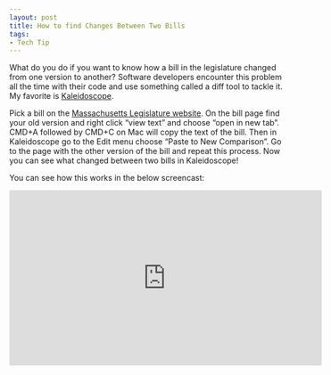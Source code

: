 ```yaml
---
layout: post
title: How to find Changes Between Two Bills
tags:
- Tech Tip
---
```

What do you do if you want to know how a bill in the legislature changed from one version to another? Software developers encounter this problem all the time with their code and use something called a diff tool to tackle it. My favorite is [Kaleidoscope](https://apps.apple.com/us/app/kaleidoscope/id587512244?mt=12). 

Pick a bill on the [Massachusetts Legislature website](https://malegislature.gov/). On the bill page find your old version and right click “view text” and choose “open in new tab”. CMD+A followed by CMD+C on Mac will copy the text of the bill. Then in Kaleidoscope go to the Edit menu choose “Paste to New Comparison”. Go to the page with the other version of the bill and repeat this process. Now you can see what changed between two bills in Kaleidoscope!

You can see how this works in the below screencast:
<iframe width="560" height="315" src="https://www.youtube-nocookie.com/embed/nAn3AR7_QIU" frameborder="0" allow="accelerometer; autoplay; encrypted-media; gyroscope; picture-in-picture" allowfullscreen></iframe> 
